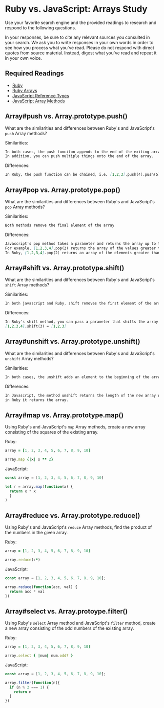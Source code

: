 # Ruby vs. JavaScript: Arrays Study

Use your favorite search engine and the provided readings to research and
respond to the following questions.

In your responses, be sure to cite any relevant sources you consulted in your
search. We ask you to write responses in your own words in order to see how you
process what you've read. Please do not respond with direct quotes from source
material. Instead, digest what you've read and repeat it in your own voice.

## Required Readings

-   [Ruby](https://github.com/ga-wdi-boston/ruby)
-   [Ruby Arrays](https://github.com/ga-wdi-boston/ruby-arrays)
-   [JavaScript Reference Types](https://github.com/ga-wdi-boston/js-reference-types)
-   [JavaScript Array Methods](https://github.com/ga-wdi-boston/js-array-methods)

## Array#push vs. Array.prototype.push()

What are the similarities and differences between Ruby's and JavaScript's `push`
Array methods?

Similarities:

```md
In both cases, the push funciton appends to the end of the exiting array.
In addition, you can push multiple things onto the end of the array.
```

Differences:

```md
In Ruby, the push function can be chained, i.e. [1,2,3].push(4).push(5)
```

## Array#pop vs. Array.prototype.pop()

What are the similarities and differences between Ruby's and JavaScript's `pop`
Array methods?

Similarities:

```md
Both methods remove the final element of the array
```

Differences:

```md
Javascript's pop method takes a parameter and returns the array up to that point.
For example, [1,2,3,4].pop(2) returns the array of the values greater than position 2, which is 4.
In Ruby, [1,2,3,4].pop(2) returns an array of the elements greater than element 2 (2), which is [3,4]
```

## Array#shift vs. Array.prototype.shift()

What are the similarities and differences between Ruby's and JavaScript's
`shift` Array methods?

Similarities:

```md
In both javascript and Ruby, shift removes the first element of the array
```

Differences:

```md
In Ruby's shift method, you can pass a parameter that shifts the array a certain number, i.e.
[1,2,3,4].shift(3) = [1,2,3]
```

## Array#unshift vs. Array.prototype.unshift()

What are the similarities and differences between Ruby's and JavaScript's
`unshift` Array methods?

Similarities:

```md
In both cases, the unshift adds an element to the beginning of the array
```

Differences:

```md
In Javascript, the method unshift returns the length of the new array while
in Ruby it returns the array.
```

## Array#map vs. Array.prototype.map()

Using Ruby's and JavaScript's `map` Array methods, create a new array consisting
of the squares of the existing array.

Ruby:

```ruby
array = [1, 2, 3, 4, 5, 6, 7, 8, 9, 10]

array.map {|x| x ** 2}
```

JavaScript:

```javascript
const array = [1, 2, 3, 4, 5, 6, 7, 8, 9, 10]

let r = array.map(function(x) {
  return x * x
  }
)

```

## Array#reduce vs. Array.prototype.reduce()

Using Ruby's and JavaScript's `reduce` Array methods, find the product of the
numbers in the given array.

Ruby:

```ruby
array = [1, 2, 3, 4, 5, 6, 7, 8, 9, 10]

array.reduce(:*)
```

JavaScript:

```javascript
const array = [1, 2, 3, 4, 5, 6, 7, 8, 9, 10];

array.reduce(function(acc, val) {
  return acc * val
})
```

## Array#select vs. Array.protoype.filter()

Using Ruby's `select` Array method and JavaScript's `filter` method, create a
new array consisting of the odd numbers of the existing array.

Ruby:

```ruby
array = [1, 2, 3, 4, 5, 6, 7, 8, 9, 10]

array.select { |num| num.odd? }
```

JavaScript:

```javascript
const array = [1, 2, 3, 4, 5, 6, 7, 8, 9, 10];

array.filter(function(n){
  if (n % 2 === 1) {
    return n
  }
})
```

